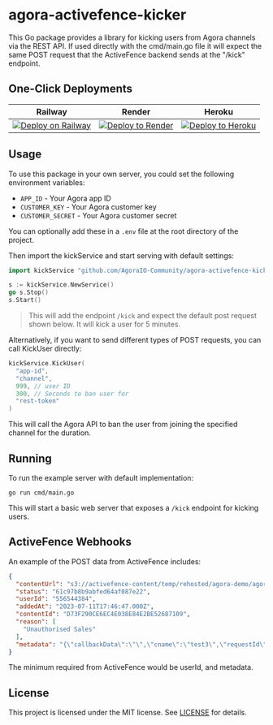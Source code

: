 # agora-activefence-kicker

This Go package provides a library for kicking users from Agora channels via the REST API. If used directly with the cmd/main.go file it will expect the same POST request that the ActiveFence backend sends at the "/kick" endpoint.

## One-Click Deployments

| Railway | Render | Heroku |
|:-:|:-:|:-:|
| [![Deploy on Railway](https://railway.app/button.svg)](https://railway.app/template/piHt63?referralCode=waRWUT) | [![Deploy to Render](https://render.com/images/deploy-to-render-button.svg)](https://render.com/deploy?repo=https://github.com/AgoraIO-Community/agora-activefence-kicker) | [![Deploy to Heroku](https://www.herokucdn.com/deploy/button.svg)](https://www.heroku.com/deploy/?template=https://github.com/AgoraIO-Community/agora-activefence-kicker) |

## Usage

To use this package in your own server, you could set the following environment variables:

- `APP_ID` - Your Agora app ID  
- `CUSTOMER_KEY` - Your Agora customer key
- `CUSTOMER_SECRET` - Your Agora customer secret

You can optionally add these in a `.env` file at the root directory of the project. 

Then import the kickService and start serving with default settings:

```go
import kickService "github.com/AgoraIO-Community/agora-activefence-kicker/service"

s := kickService.NewService()
go s.Stop()
s.Start()
```

> This will add the endpoint `/kick` and expect the default post request shown below. It will kick a user for 5 minutes.

Alternatively, if you want to send different types of POST requests, you can call KickUser directly:

```go
kickService.KickUser(
  "app-id",
  "channel",
  999, // user ID
  300, // Seconds to ban user for
  "rest-token"
)
```

This will call the Agora API to ban the user from joining the specified channel for the duration. 

## Running 

To run the example server with default implementation:

```
go run cmd/main.go
```

This will start a basic web server that exposes a `/kick` endpoint for kicking users.

## ActiveFence Webhooks

An example of the POST data from ActiveFence includes:

```json
{
  "contentUrl": "s3://activefence-content/temp/rehosted/agora-demo/agore-demo/ba5be0b6-6867-411b-b9c2-4d4e01b62b66",
  "status": "61c97b8b9abfed64af087e22",
  "userId": "556544384",
  "addedAt": "2023-07-11T17:46:47.000Z",
  "contentId": "D73F290CE6EC4E038E84E2BE52687109",
  "reason": [
    "Unauthorised Sales"
  ],
  "metadata": "{\"callbackData\":\"\",\"cname\":\"test3\",\"requestId\":\"D73F290CE6EC4E038E84E2BE52687109\",\"sid\":\"7921EE8B14674DA48B1C690BAB3758B8\",\"source\":\"agora\",\"timestamp\":20230711174617885,\"uid\":556544384}"
}
```

The minimum required from ActiveFence would be userId, and metadata.

## License

This project is licensed under the MIT license. See [LICENSE](/LICENSE) for details.